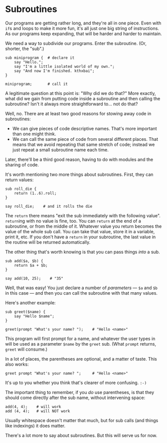 # Subroutines

Our programs are getting rather long, and they're all in one piece. Even with `if`s and loops to make it more fun, it's all just one big string of instructions. As our programs keep expanding, that will be harder and harder to maintain.

We need a way to subdivide our programs. Enter the subroutine. (Or, shorter, the "sub".)

    sub miniprogram {  # declare it
        say "Hello.";
        say "I'm a little isolated world of my own.";
        say "And now I'm finished. kthxbai";
    }
    
    miniprogram;       # call it

A legitimate question at this point is: "Why did we do that?" More exactly, what did we gain from putting code inside a subroutine and then calling the subroutine? Isn't it always more straightforward to... not do that?

Well, no. There are at least two good reasons for stowing away code in subroutines:

* We can give pieces of code descriptive names. That's more important than one might think.
* We can call the same piece of code from several different places. That means that we avoid repeating that same stretch of code; instead we just repeat a small subroutine name each time.

Later, there'll be a third good reason, having to do with modules and the sharing of code.

It's worth mentioning two more things about subroutines. First, they can return values:

    sub roll_die {
        return (1..6).roll;
    }
    
    say roll_die;    # and it rolls the die

The `return` there means "exit the sub immediately with the following value". `return`ing with no value is fine, too. You can `return` at the end of a subroutine, or from the middle of it. Whatever value you return becomes the value of the whole sub call. You can take that value, store it in a variable, print it, etc. If you don't have a `return` in your subroutine, the last value in the routine will be returned automatically.

The other thing that's worth knowing is that you can pass things *into* a sub.

    sub add($a, $b) {
        return $a + $b;
    }
    
    say add(10, 25);    # "35"

Well, that was easy! You just declare a number of *parameters* &mdash; `$a` and `$b` in this case &mdash; and then you can call the subroutine with that many values.

Here's another example:

    sub greet($name) {
        say "Hello $name";
    }
    
    greet(prompt "What's your name? ");    # "Hello <name>"

This program will first prompt for a name, and whatever the user types in will be used as a parameter `$name` by the `greet` sub. (What `prompt` returns, `greet` will consume.)

In a lot of places, the parentheses are optional, and a matter of taste. This also works:

    greet prompt "What's your name? ";     # "Hello <name>"

It's up to you whether you think that's clearer of more confusing. `:-)`

The important thing to remember, if you *do* use parentheses, is that they should come directly after the sub name, without intervening space:

    add(4, 4);    # will work
    add (4, 4);   # will NOT work

Usually whitespace doesn't matter that much, but for sub calls (and things like indexings) it does matter.

There's a lot more to say about subroutines. But this will serve us for now.
